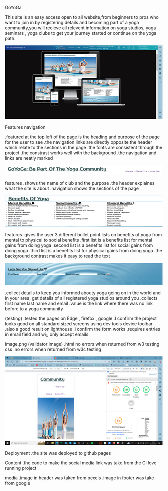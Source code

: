 GoYoGa



This site is an easy access open to all website,from beginners to pros who want to join in by registering details
and becoming part of a yoga community,you will recieve all relevent information on yoga studios, yoga seminars , yoga clubs 
to get your journey started or continue on the yoga path.

![image of responsive design of webpage](images/ami%20ss.png)

Features navigation

.featured at the top left of the page is the heading and purpose of the page for the user to see
.the navigation links are directly opposite the header which relate to the sections in the page
.the fonts are consistent through the project
.the constrast works well with the background
.the navigation and links are neatly marked 

![image of header](/images/goyoga%20header.png)

features
.shows the name of club and the purpose 
.the header explaines what the site is about
.navigation shows the sections of the page

![image of benefits](/images/benefits%20screenshot.png)

features
.gives the user 3 different bullet point lists on benefits of yoga from mental to physical to social benefits
.first list is a benefits list for mental gains from doing yoga
.second list is a benefits list for social gains from doing yoga
.third list is a benefits list for physical gains from doing yoga
.the background contrast makes it easy to read the text

![image of form](/images/sign%20up%20screenshot.png)

.collect details to keep you informed abouty yoga going on in the world and in your area, get details of all registered 
yoga studios around you
.collects first name last name and email
.value is the link where there was no link before to a yoga community

(testing)
.tested the pages on Edge , firefox , google
.I confirm the project looks good on all standard sized screens using dev tools device toolbar
.also a good result on lighthouse
.i confirm the form works ,requires entries in email field and wi;; only accept emails 
 
 image.png
 (validator image)
 .html
 no errors when returned from w3 testing
 css
 .no errors when returned from w3c testing

![image lighthouse test](/images/lighthouse%20img.png)

 Deployment
 .the site was deployed to github pages 

 Content
 .the code to make the social media link was take from the CI love running project

 media
 .image in header was taken from pexels
 .image in footer was take from google 

[def]: images/ami%20ss.png